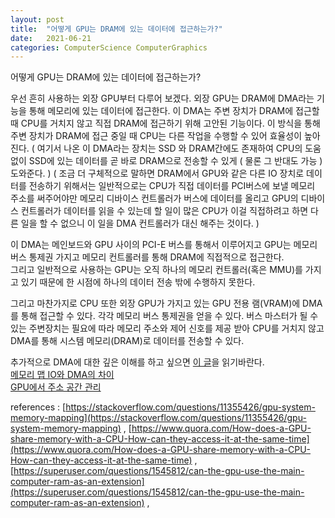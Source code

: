 ```yaml
---
layout: post
title:  "어떻게 GPU는 DRAM에 있는 데이터에 접근하는가?"
date:   2021-06-21
categories: ComputerScience ComputerGraphics
---
```


어떻게 GPU는 DRAM에 있는 데이터에 접근하는가?  

우선 흔히 사용하는 외장 GPU부터 다루어 보겠다. 외장 GPU는 DRAM에 DMA라는 기능을 통해 메모리에 있는 데이터에 접근한다. 이 DMA는 주변 장치가 DRAM에 접근할 때 CPU를 거치지 않고 직접 DRAM에 접근하기 위해 고안된 기능이다. 이 방식을 통해 주변 장치가 DRAM에 접근 중일 때 CPU는 다른 작업을 수행할 수 있어 효율성이 높아진다. ( 여기서 나온 이 DMA라는 장치는 SSD 와 DRAM간에도 존재하여 CPU의 도움 없이 SSD에 있는 데이터를 곧 바로 DRAM으로 전송할 수 있게 ( 물론 그 반대도 가능 ) 도와준다. ) ( 조금 더 구체적으로 말하면 DRAM에서 GPU와 같은 다른 IO 장치로 데이터를 전송하기 위해서는 일반적으로는 CPU가 직접 데이터를 PCI버스에 보낼 메모리 주소를 써주어야만 메모리 디바이스 컨트롤러가 버스에 데이터를 올리고 GPU의 디바이스 컨트롤러가 데이터를 읽을 수 있는데 할 일이 많은 CPU가 이걸 직접하려고 하면 다른 일을 할 수 없으니 이 일을 DMA 컨트롤러가 대신 해주는 것이다. )                                    

이 DMA는 메인보드와 GPU 사이의 PCI-E 버스를 통해서 이루어지고 GPU는 메모리 버스 통제권 가지고 메모리 컨트롤러를 통해 DRAM에 직접적으로 접근한다.       
그리고 일반적으로 사용하는 GPU는 오직 하나의 메모리 컨트롤러(혹은 MMU)를 가지고 있기 때문에 한 시점에 하나의 데이터 전송 밖에 수행하지 못한다.        

그리고 마찬가지로 CPU 또한 외장 GPU가 가지고 있는 GPU 전용 램(VRAM)에 DMA를 통해 접근할 수 있다.
각각 메모리 버스 통제권을 얻을 수 있다. 버스 마스터가 될 수 있는 주변장치는 필요에 따라 메모리 주소와 제어 신호를 제공 받아 CPU를 거치지 않고 DMA를 통해 시스템 메모리(DRAM)로 데이터를 전송할 수 있다.                   

추가적으로 DMA에 대한 깊은 이해를 하고 싶으면 [이 글](https://sungjjinkang.github.io/computerscience/2021/09/26/IO_System.html)을 읽기바란다.            
[메모리 맵 IO와 DMA의 차이](https://stackoverflow.com/questions/3851677/what-is-the-difference-between-dma-and-memory-mapped-io)        
[GPU에서 주소 공간 관리](https://nemoux00.wordpress.com/2014/09/09/wayland-gpu-%EB%8F%99%EC%9E%91-%EC%9B%90%EB%A6%AC-%EB%A9%94%EB%AA%A8%EB%A6%AC-%EC%A3%BC%EC%86%8C-%EA%B3%B5%EA%B0%84-%EA%B4%80%EB%A6%AC/)


references : [https://stackoverflow.com/questions/11355426/gpu-system-memory-mapping](https://stackoverflow.com/questions/11355426/gpu-system-memory-mapping)  ,  [https://www.quora.com/How-does-a-GPU-share-memory-with-a-CPU-How-can-they-access-it-at-the-same-time](https://www.quora.com/How-does-a-GPU-share-memory-with-a-CPU-How-can-they-access-it-at-the-same-time)  ,  [https://superuser.com/questions/1545812/can-the-gpu-use-the-main-computer-ram-as-an-extension](https://superuser.com/questions/1545812/can-the-gpu-use-the-main-computer-ram-as-an-extension)  ,  
